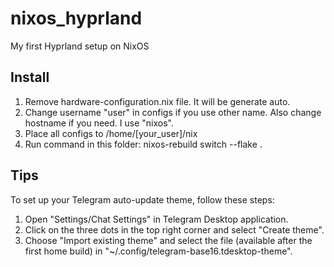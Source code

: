 # nixos_hyprland
My first Hyprland setup on NixOS

## Install
1. Remove hardware-configuration.nix file. It will be generate auto.
2. Change username "user" in configs if you use other name. Also change hostname if you need. I use "nixos". 
3. Place all configs to /home/[your_user]/nix
4. Run command in this folder: nixos-rebuild switch --flake .

## Tips
To set up your Telegram auto-update theme, follow these steps:
1. Open "Settings/Chat Settings" in Telegram Desktop application.
2. Click on the three dots in the top right corner and select "Create theme".
3. Choose "Import existing theme" and select the file (available after the first home build) in "~/.config/telegram-base16.tdesktop-theme".
